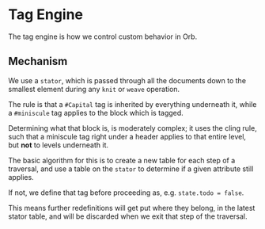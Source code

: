 # Tag Engine


The tag engine is how we control custom behavior in Orb.


## Mechanism

We use a ``stator``, which is passed through all the documents down to the
smallest element during any ``knit`` or ``weave`` operation.


The rule is that a ``#Capital`` tag is inherited by everything underneath it,
while a ``#miniscule`` tag applies to the block which is tagged.


Determining what that block is, is moderately complex; it uses the cling rule,
such that a miniscule tag right under a header applies to that entire level,
but **not** to levels underneath it.


The basic algorithm for this is to create a new table for each step of a
traversal, and use a table on the ``stator`` to determine if a given attribute
still applies.


If not, we define that tag before proceeding as, e.g. ``state.todo = false``.


This means further redefinitions will get put where they belong, in the
latest stator table, and will be discarded when we exit that step of the
traversal.
